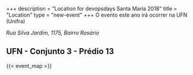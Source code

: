+++
description = "Location for devopsdays Santa Maria 2018"
title = "Location"
type = "new-event"
+++
O evento este ano irá ocorrer na UFN (Unifra)

*Rua Silva Jardim, 1175, Bairro Rosário*
## UFN - Conjunto 3 - Prédio 13

<!-- Uncomment this only if you have set the coordinates for your location in the config yaml. Get Latitude and Longitude of a Point: http://itouchmap.com/latlong.html -->
{{< event_map >}}